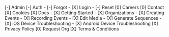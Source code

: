 [-] Admin
[-] Auth
    - [-] Forgot
    - [X] Login
    - [-] Reset
[0] Careers
[0] Contact
[X] Cookies
[X] Docs
    - [X] Getting Started
    - [X] Organizations
    - [X] Creating Events
    - [X] Recording Events
    - [X] Edit Media
    - [X] Generate Sequences
    - [X] iOS Device Troubleshooting
    - [X] Android Device Troubleshooting
[X] Privacy Policy
[0] Request Org
[X] Terms & Conditions